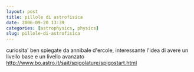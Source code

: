 ```yaml
---
layout: post
title: pillole di astrofisica
date: 2006-09-20 13:39
categories: [astrophysics, physics]
slug: pillole-di-astrofisica
---
```


<p>
 curiosita' ben spiegate da annibale d'ercole, interessante l'idea di avere un livello base e un livello avanzato
 <br/>
 <a href="http://www.bo.astro.it/sait/spigolature/spigostart.html" target="_blank" title="spigolature astronomiche">
  http://www.bo.astro.it/sait/spigolature/spigostart.html
 </a>
</p>
